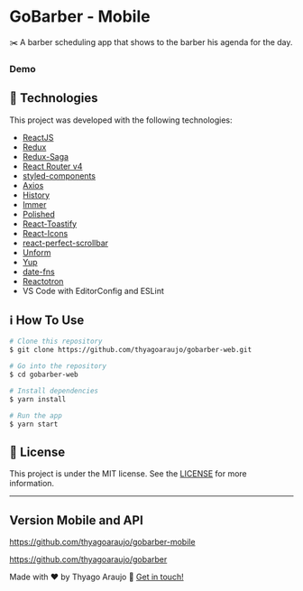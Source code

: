 # GoBarber - Mobile

:scissors: A barber scheduling app that shows to the barber his agenda for the day.

### Demo

## :rocket: Technologies

This project was developed with the following technologies:

- [ReactJS](https://reactjs.org/)
- [Redux](https://redux.js.org/)
- [Redux-Saga](https://redux-saga.js.org/)
- [React Router v4](https://github.com/ReactTraining/react-router)
- [styled-components](https://www.styled-components.com/)
- [Axios](https://github.com/axios/axios)
- [History](https://www.npmjs.com/package/history)
- [Immer](https://github.com/immerjs/immer)
- [Polished](https://polished.js.org/)
- [React-Toastify](https://fkhadra.github.io/react-toastify/)
- [React-Icons](http://react-icons.github.io/react-icons/)
- [react-perfect-scrollbar](https://github.com/OpusCapita/react-perfect-scrollbar)
- [Unform](https://github.com/Rocketseat/unform)
- [Yup](https://www.npmjs.com/package/yup)
- [date-fns](https://date-fns.org/)
- [Reactotron](https://infinite.red/reactotron)
- VS Code with EditorConfig and ESLint

## :information_source: How To Use

```bash
# Clone this repository
$ git clone https://github.com/thyagoaraujo/gobarber-web.git

# Go into the repository
$ cd gobarber-web

# Install dependencies
$ yarn install

# Run the app
$ yarn start
```

## :memo: License

This project is under the MIT license. See the [LICENSE](https://github.com/thyagoaraujo/gobarber-web/blob/master/LICENSE.md) for more information.

---

## Version Mobile and API

https://github.com/thyagoaraujo/gobarber-mobile

https://github.com/thyagoaraujo/gobarber

Made with ♥ by Thyago Araujo :wave: [Get in touch!](https://www.linkedin.com/in/thyagosantosaraujo/)
